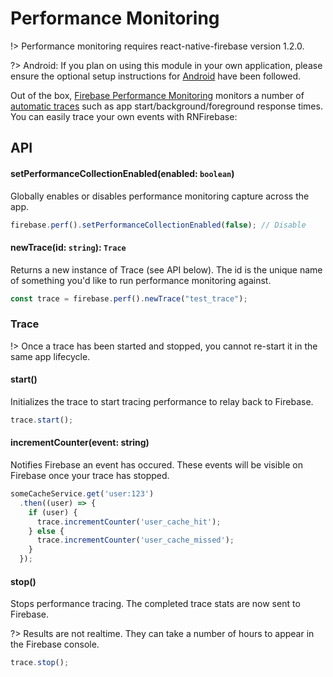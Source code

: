 # Performance Monitoring

!> Performance monitoring requires react-native-firebase version 1.2.0.

?> Android: If you plan on using this module in your own application, please ensure the optional setup instructions for
[Android](http://invertase.io/react-native-firebase/#/installation-android?id=_4-performance-monitoring-optional) have been followed.

Out of the box, [Firebase Performance Monitoring](https://firebase.google.com/docs/perf-mon/automatic) monitors a number of
[automatic traces](https://firebase.google.com/docs/perf-mon/automatic) such as app start/background/foreground response times.
You can easily trace your own events with RNFirebase:

## API

#### setPerformanceCollectionEnabled(enabled: `boolean`)

Globally enables or disables performance monitoring capture across the app.

```js
firebase.perf().setPerformanceCollectionEnabled(false); // Disable
```

#### newTrace(id: `string`): `Trace`

Returns a new instance of Trace (see API below). The id is the unique name of something you'd like to run performance
monitoring against.

```js
const trace = firebase.perf().newTrace("test_trace");
```

### Trace

!> Once a trace has been started and stopped, you cannot re-start it in the same app lifecycle.

#### start()

Initializes the trace to start tracing performance to relay back to Firebase.

```js
trace.start();
```

#### incrementCounter(event: string)

Notifies Firebase an event has occured. These events will be visible on Firebase once your trace has stopped.

```js
someCacheService.get('user:123')
  .then((user) => {
    if (user) {
      trace.incrementCounter('user_cache_hit');
    } else {
      trace.incrementCounter('user_cache_missed');
    }
  });
```

#### stop()

Stops performance tracing. The completed trace stats are now sent to Firebase.

?> Results are not realtime. They can take a number of hours to appear in the Firebase console.

```js
trace.stop();
```
